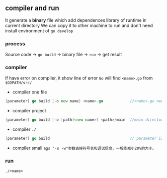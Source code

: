 ##  compiler and run
It generate a **binary** file which add dependences library of runtime in current directory
We can copy it to other machine to run and don't need install environment of `go develop`

###   process
Source code -> `go build` -> binary file -> `run` -> get result

###   compiler
If have error on compiler, it show line of error
`Go` will find `<name>.go` from `$GOPATH/src/` 

* compiler one file
```go
[parameter] go build [-o new name] <name>.go			//<name>.go need include `main function`
```
* compiler project
```go
[parameter] go build [-o [path]<new name>] <path>/main	//main directory need include `pacakge main`
```
* compiler `./` 
```go
[parameter] go build 									// parameter is : GOOS=xxx ...
```
* compiler small
`ags "-s -w"参数去掉符号表和调试信息，一般能减小20%的大小。`

###   run
```shell
./<name>
```
